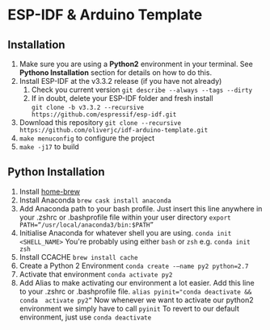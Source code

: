 # ESP-IDF & Arduino Template

## Installation
1. Make sure you are using a **Python2**  environment in your terminal. See **Pythono Installation** section for details on how to do this.
2. Install ESP-IDF at the v3.3.2 release (if you have not already) 
	1. Check you current version
 `git describe --always --tags --dirty`
	2. If in doubt, delete your ESP-IDF folder and fresh install  
`git clone -b v3.3.2 --recursive https://github.com/espressif/esp-idf.git`
4. Download this repository
`git clone --recursive https://github.com/oliverjc/idf-arduino-template.git`
5. `make menuconfig`  to configure the project
6. `make -j17` to build


## Python Installation
1. Install [home-brew](https://brew.sh/)
2. Install Anaconda
`brew cask install anaconda`
4. Add Anaconda path to your bash profile. Just insert this line anywhere in your .zshrc or .bashprofile file within your user directory
`export PATH=“/usr/local/anaconda3/bin:$PATH”`
5. Initialise Anaconda for whatever shell you are using. `conda init <SHELL_NAME>` You're probably using either `bash` or `zsh` e.g.
`conda init zsh`
6. Install CCACHE
`brew install cache`
6. Create a Python 2 Environment
`conda create -—name py2 python=2.7`
7. Activate that environment
 `conda activate py2`
8. Add Alias to make activating our environment a lot easier. Add this line to your .zshrc or .bashprofile file. 
`alias pyinit="conda deactivate && conda  activate py2”`
Now whenever we want to activate our python2 environment we simply have to call `pyinit`
To revert to our default environment, just use `conda deactivate`
